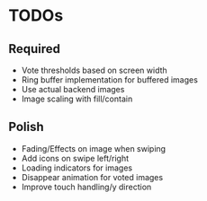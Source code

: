 # TODOs

## Required

* Vote thresholds based on screen width
* Ring buffer implementation for buffered images
* Use actual backend images
* Image scaling with fill/contain

## Polish

* Fading/Effects on image when swiping
* Add icons on swipe left/right
* Loading indicators for images
* Disappear animation for voted images
* Improve touch handling/y direction
